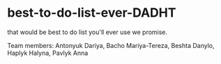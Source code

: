 # best-to-do-list-ever-DADHT
that would be best to do list you'll ever use we promise.


Team members: Antonyuk Dariya, Bacho Mariya-Tereza, Beshta Danylo, Haplyk Halyna, Pavlyk Anna

